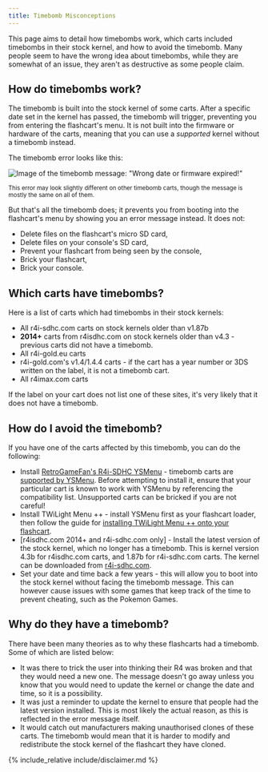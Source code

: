 ```yaml
---
title: Timebomb Misconceptions
---
```


This page aims to detail how timebombs work, which carts included timebombs in their stock kernel, and how to avoid the timebomb. Many people seem to have the wrong idea about timebombs, while they are somewhat of an issue, they aren't as destructive as some people claim.

## How do timebombs work?

The timebomb is built into the stock kernel of some carts. After a specific date set in the kernel has passed, the timebomb will trigger, preventing you from entering the flashcart's menu. It is not built into the firmware or hardware of the carts, meaning that you can use a *supported* kernel without a timebomb instead.

The timebomb error looks like this:

![Image of the timebomb message: "Wrong date or firmware expired!"](/assets/images/ds_carts/timebomb_message.png)

<sup>This error may look slightly different on other timebomb carts, though the message is mostly the same on all of them.</sup>

But that's all the timebomb does; it prevents you from booting into the flashcart's menu by showing you an error message instead. It does not:

- Delete files on the flashcart's micro SD card,
- Delete files on your console's SD card,
- Prevent your flashcart from being seen by the console,
- Brick your flashcart,
- Brick your console.

## Which carts have timebombs?

Here is a list of carts which had timebombs in their stock kernels:

- All r4i-sdhc.com carts on stock kernels older than v1.87b
- **2014+** carts from r4isdhc.com on stock kernels older than v4.3 - previous carts did not have a timebomb.
- All r4i-gold.eu carts
- r4i-gold.com's v1.4/1.4.4 carts - if the cart has a year number or 3DS written on the label, it is not a timebomb cart.
- All r4imax.com carts

If the label on your cart does not list one of these sites, it's very likely that it does not have a timebomb.

## How do I avoid the timebomb?

If you have one of the carts affected by this timebomb, you can do the following:

- Install [RetroGameFan's R4i-SDHC YSMenu](https://gbatemp.net/download/35737/) - timebomb carts are [supported by YSMenu](ysmenu-compat-ext#r4i-sdhc-ysmenu-folder). Before attempting to install it, ensure that your particular cart is known to work with YSMenu by referencing the compatibility list. Unsupported carts can be bricked if you are not careful!
- Install TWiLight Menu ++ - install YSMenu first as your flashcart loader, then follow the guide for [installing TWiLight Menu ++ onto your flashcart](https://wiki.ds-homebrew.com/twilightmenu/installing-flashcard).
- [r4isdhc.com 2014+ and r4i-sdhc.com only] - Install the latest version of the stock kernel, which no longer has a timebomb. This is kernel version 4.3b for r4isdhc.com carts, and 1.87b for r4i-sdhc.com carts. The kernel can be downloaded from [r4i-sdhc.com](http://r4i-sdhc.com).
- Set your date and time back a few years - this will allow you to boot into the stock kernel without facing the timebomb message. This can however cause issues with some games that keep track of the time to prevent cheating, such as the Pokemon Games.

## Why do they have a timebomb?

There have been many theories as to why these flashcarts had a timebomb. Some of which are listed below:
- It was there to trick the user into thinking their R4 was broken and that they would need a new one. The message doesn't go away unless you know that you would need to update the kernel or change the date and time, so it is a possibility.
- It was just a reminder to update the kernel to ensure that people had the latest version installed. This is most likely the actual reason, as this is reflected in the error message itself.
- It would catch out manufacturers making unauthorised clones of these carts. The timebomb would mean that it is harder to modify and redistribute the stock kernel of the flashcart they have cloned.

{% include_relative include/disclaimer.md %}
